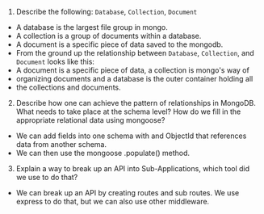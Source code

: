 1. Describe the following: `Database`, `Collection`, `Document`
  * A database is the largest file group in mongo. 
  * A collection is a group of documents within a database.
  * A document is a specific piece of data saved to the mongodb.
  * From the ground up the relationship between `Database`, `Collection`, and `Document` looks like this:
  * A document is a specific piece of data, a collection is mongo's way of
  * organizing documents and a database is the outer container holding all 
  * the collections and documents. 
  
  2. Describe how one can achieve the pattern of relationships in MongoDB. 
  What needs to take place at the schema level? How do we fill in the
  appropriate relational data using mongoose? 
  * We can add fields into one schema with and ObjectId that references data from another schema. 
  * We can then use the mongoose .populate() method.

  3. Explain a way to break up an API into Sub-Applications, which tool did
  we use to do that?
  * We can break up an API by creating routes and sub routes. We use express
  to do that, but we can also use other middleware.